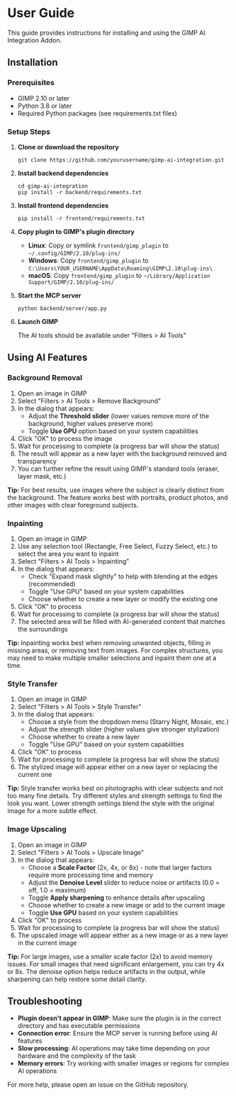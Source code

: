 # User Guide

This guide provides instructions for installing and using the GIMP AI Integration Addon.

## Installation

### Prerequisites

- GIMP 2.10 or later
- Python 3.8 or later
- Required Python packages (see requirements.txt files)

### Setup Steps

1. **Clone or download the repository**
   ```
   git clone https://github.com/yourusername/gimp-ai-integration.git
   ```

2. **Install backend dependencies**
   ```
   cd gimp-ai-integration
   pip install -r backend/requirements.txt
   ```

3. **Install frontend dependencies**
   ```
   pip install -r frontend/requirements.txt
   ```

4. **Copy plugin to GIMP's plugin directory**

   - **Linux**: Copy or symlink `frontend/gimp_plugin` to `~/.config/GIMP/2.10/plug-ins/`
   - **Windows**: Copy `frontend/gimp_plugin` to `C:\Users\YOUR_USERNAME\AppData\Roaming\GIMP\2.10\plug-ins\`
   - **macOS**: Copy `frontend/gimp_plugin` to `~/Library/Application Support/GIMP/2.10/plug-ins/`

5. **Start the MCP server**
   ```
   python backend/server/app.py
   ```

6. **Launch GIMP**
   
   The AI tools should be available under "Filters > AI Tools"

## Using AI Features

### Background Removal

1. Open an image in GIMP
2. Select "Filters > AI Tools > Remove Background"
3. In the dialog that appears:
   - Adjust the **Threshold slider** (lower values remove more of the background, higher values preserve more)
   - Toggle **Use GPU** option based on your system capabilities
4. Click "OK" to process the image
5. Wait for processing to complete (a progress bar will show the status)
6. The result will appear as a new layer with the background removed and transparency
7. You can further refine the result using GIMP's standard tools (eraser, layer mask, etc.)

**Tip:** For best results, use images where the subject is clearly distinct from the background. The feature works best with portraits, product photos, and other images with clear foreground subjects.

### Inpainting

1. Open an image in GIMP
2. Use any selection tool (Rectangle, Free Select, Fuzzy Select, etc.) to select the area you want to inpaint
3. Select "Filters > AI Tools > Inpainting"
4. In the dialog that appears:
   - Check "Expand mask slightly" to help with blending at the edges (recommended)
   - Toggle "Use GPU" based on your system capabilities
   - Choose whether to create a new layer or modify the existing one
5. Click "OK" to process
6. Wait for processing to complete (a progress bar will show the status)
7. The selected area will be filled with AI-generated content that matches the surroundings

**Tip:** Inpainting works best when removing unwanted objects, filling in missing areas, or removing text from images. For complex structures, you may need to make multiple smaller selections and inpaint them one at a time.

### Style Transfer

1. Open an image in GIMP
2. Select "Filters > AI Tools > Style Transfer"
3. In the dialog that appears:
   - Choose a style from the dropdown menu (Starry Night, Mosaic, etc.)
   - Adjust the strength slider (higher values give stronger stylization)
   - Choose whether to create a new layer
   - Toggle "Use GPU" based on your system capabilities
4. Click "OK" to process
5. Wait for processing to complete (a progress bar will show the status)
6. The stylized image will appear either on a new layer or replacing the current one

**Tip:** Style transfer works best on photographs with clear subjects and not too many fine details. Try different styles and strength settings to find the look you want. Lower strength settings blend the style with the original image for a more subtle effect.

### Image Upscaling

1. Open an image in GIMP
2. Select "Filters > AI Tools > Upscale Image"
3. In the dialog that appears:
   - Choose a **Scale Factor** (2x, 4x, or 8x) - note that larger factors require more processing time and memory
   - Adjust the **Denoise Level** slider to reduce noise or artifacts (0.0 = off, 1.0 = maximum)
   - Toggle **Apply sharpening** to enhance details after upscaling
   - Choose whether to create a new image or add to the current image
   - Toggle **Use GPU** based on your system capabilities
4. Click "OK" to process
5. Wait for processing to complete (a progress bar will show the status)
6. The upscaled image will appear either as a new image or as a new layer in the current image

**Tip:** For large images, use a smaller scale factor (2x) to avoid memory issues. For small images that need significant enlargement, you can try 4x or 8x. The denoise option helps reduce artifacts in the output, while sharpening can help restore some detail clarity.

## Troubleshooting

- **Plugin doesn't appear in GIMP**: Make sure the plugin is in the correct directory and has executable permissions
- **Connection error**: Ensure the MCP server is running before using AI features
- **Slow processing**: AI operations may take time depending on your hardware and the complexity of the task
- **Memory errors**: Try working with smaller images or regions for complex AI operations

For more help, please open an issue on the GitHub repository.
